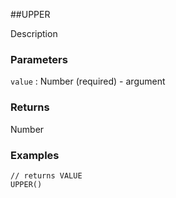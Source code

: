 ##UPPER

Description

### Parameters
`value` : Number (required) - argument

### Returns
Number

### Examples
```
// returns VALUE
UPPER()
```